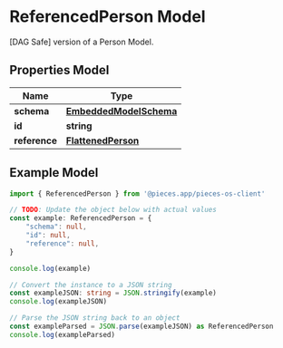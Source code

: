 
# ReferencedPerson Model

[DAG Safe] version of a Person Model. 

## Properties Model

Name | Type
------------ | -------------
**schema** | [**EmbeddedModelSchema**](EmbeddedModelSchema)
**id** | **string**
**reference** | [**FlattenedPerson**](FlattenedPerson)

## Example Model

```typescript
import { ReferencedPerson } from '@pieces.app/pieces-os-client'

// TODO: Update the object below with actual values
const example: ReferencedPerson = {
    "schema": null,
    "id": null,
    "reference": null,
}

console.log(example)

// Convert the instance to a JSON string
const exampleJSON: string = JSON.stringify(example)
console.log(exampleJSON)

// Parse the JSON string back to an object
const exampleParsed = JSON.parse(exampleJSON) as ReferencedPerson
console.log(exampleParsed)
```


